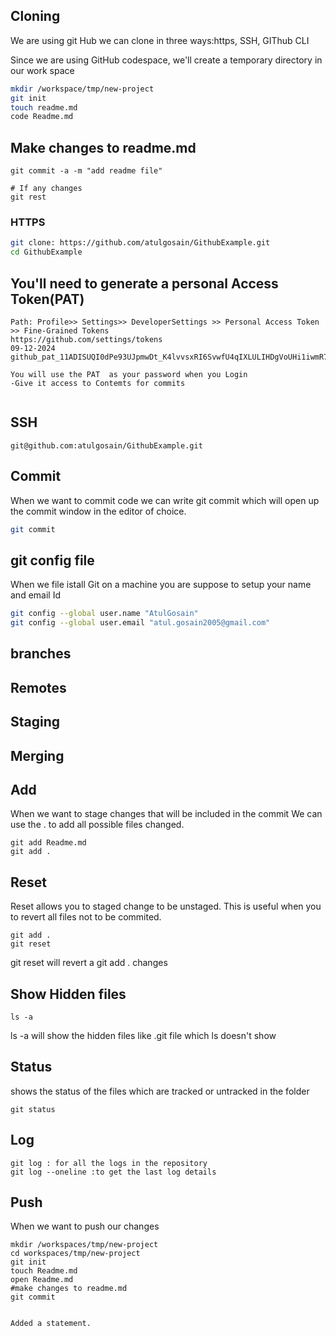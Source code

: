 ## Cloning
We are using git Hub
we can clone in three ways:https, SSH, GIThub CLI

Since we are using GitHub codespace, we'll create a temporary directory in our work space
```sh
mkdir /workspace/tmp/new-project
git init
touch readme.md
code Readme.md
```
## Make changes to readme.md
```
git commit -a -m "add readme file"

# If any changes 
git rest
```

### HTTPS


```sh 
git clone: https://github.com/atulgosain/GithubExample.git
cd GithubExample
```

## You'll need to generate a personal Access Token(PAT)
```
Path: Profile>> Settings>> DeveloperSettings >> Personal Access Token >> Fine-Grained Tokens
https://github.com/settings/tokens
09-12-2024
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

You will use the PAT  as your password when you Login
-Give it access to Contemts for commits


```
## SSH
```
git@github.com:atulgosain/GithubExample.git
```

## Commit
When we want to commit code we can write git commit which will open up the commit window in the editor of choice.

```sh
git commit 
```
## git config file
When we file istall Git on a machine  you are suppose to setup
your name and email Id

```sh
git config --global user.name "AtulGosain"
git config --global user.email "atul.gosain2005@gmail.com"

```

## branches
## Remotes
## Staging
## Merging

## Add
When we want to stage changes that will be included in the commit
We can use the . to add all possible files changed.
```
git add Readme.md
git add .
```

## Reset
Reset allows you to staged change to be unstaged.
This is useful when you to revert all files not to be commited.

```
git add .
git reset
```
git reset will revert a git add . changes

## Show Hidden files
```
ls -a
```
ls -a will show the hidden files like .git file which ls doesn't show
## Status
shows the status of the files which are tracked or untracked in the folder
```
git status

```

## Log
```
git log : for all the logs in the repository
git log --oneline :to get the last log details
```

## Push
When we want to push our changes  

```
mkdir /workspaces/tmp/new-project
cd workspaces/tmp/new-project
git init
touch Readme.md
open Readme.md
#make changes to readme.md
git commit


Added a statement.
```